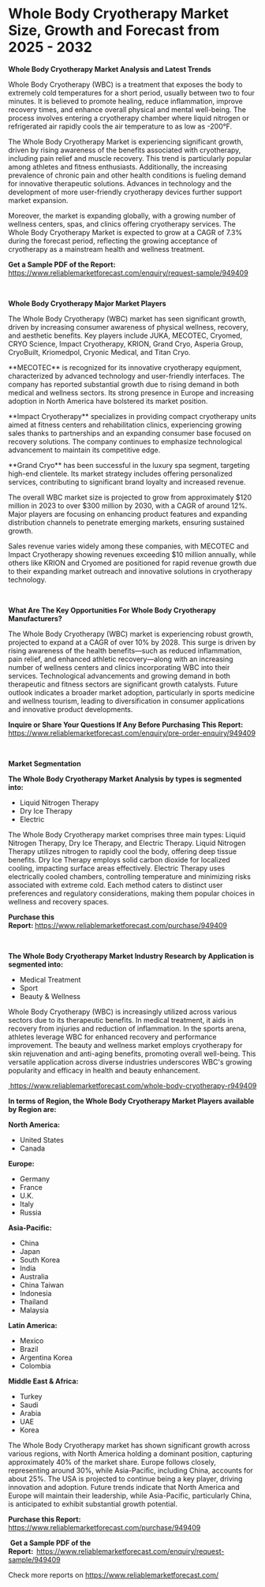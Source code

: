 <p><h1>Whole Body Cryotherapy Market Size, Growth and Forecast from 2025 - 2032</h1></p><p><strong>Whole Body Cryotherapy Market Analysis and Latest Trends</strong></p>
<p><p>Whole Body Cryotherapy (WBC) is a treatment that exposes the body to extremely cold temperatures for a short period, usually between two to four minutes. It is believed to promote healing, reduce inflammation, improve recovery times, and enhance overall physical and mental well-being. The process involves entering a cryotherapy chamber where liquid nitrogen or refrigerated air rapidly cools the air temperature to as low as -200°F.</p><p>The Whole Body Cryotherapy Market is experiencing significant growth, driven by rising awareness of the benefits associated with cryotherapy, including pain relief and muscle recovery. This trend is particularly popular among athletes and fitness enthusiasts. Additionally, the increasing prevalence of chronic pain and other health conditions is fueling demand for innovative therapeutic solutions. Advances in technology and the development of more user-friendly cryotherapy devices further support market expansion.</p><p>Moreover, the market is expanding globally, with a growing number of wellness centers, spas, and clinics offering cryotherapy services. The Whole Body Cryotherapy Market is expected to grow at a CAGR of 7.3% during the forecast period, reflecting the growing acceptance of cryotherapy as a mainstream health and wellness treatment.</p></p>
<p><strong>Get a Sample PDF of the Report:&nbsp;</strong> <a href="https://www.reliablemarketforecast.com/enquiry/request-sample/949409?utm_campaign=3126&utm_medium=2&utm_source=Github&utm_content=ia&utm_term=05032025&utm_id=whole-body-cryotherapy">https://www.reliablemarketforecast.com/enquiry/request-sample/949409</a></p>
<p>&nbsp;</p>
<p><strong>Whole Body Cryotherapy Major Market Players</strong></p>
<p><p>The Whole Body Cryotherapy (WBC) market has seen significant growth, driven by increasing consumer awareness of physical wellness, recovery, and aesthetic benefits. Key players include JUKA, MECOTEC, Cryomed, CRYO Science, Impact Cryotherapy, KRION, Grand Cryo, Asperia Group, CryoBuilt, Kriomedpol, Cryonic Medical, and Titan Cryo.</p><p>**MECOTEC** is recognized for its innovative cryotherapy equipment, characterized by advanced technology and user-friendly interfaces. The company has reported substantial growth due to rising demand in both medical and wellness sectors. Its strong presence in Europe and increasing adoption in North America have bolstered its market position.</p><p>**Impact Cryotherapy** specializes in providing compact cryotherapy units aimed at fitness centers and rehabilitation clinics, experiencing growing sales thanks to partnerships and an expanding consumer base focused on recovery solutions. The company continues to emphasize technological advancement to maintain its competitive edge.</p><p>**Grand Cryo** has been successful in the luxury spa segment, targeting high-end clientele. Its market strategy includes offering personalized services, contributing to significant brand loyalty and increased revenue.</p><p>The overall WBC market size is projected to grow from approximately $120 million in 2023 to over $300 million by 2030, with a CAGR of around 12%. Major players are focusing on enhancing product features and expanding distribution channels to penetrate emerging markets, ensuring sustained growth. </p><p>Sales revenue varies widely among these companies, with MECOTEC and Impact Cryotherapy showing revenues exceeding $10 million annually, while others like KRION and Cryomed are positioned for rapid revenue growth due to their expanding market outreach and innovative solutions in cryotherapy technology.</p></p>
<p>&nbsp;</p>
<p><strong>What Are The Key Opportunities For Whole Body Cryotherapy Manufacturers?</strong></p>
<p><p>The Whole Body Cryotherapy (WBC) market is experiencing robust growth, projected to expand at a CAGR of over 10% by 2028. This surge is driven by rising awareness of the health benefits—such as reduced inflammation, pain relief, and enhanced athletic recovery—along with an increasing number of wellness centers and clinics incorporating WBC into their services. Technological advancements and growing demand in both therapeutic and fitness sectors are significant growth catalysts. Future outlook indicates a broader market adoption, particularly in sports medicine and wellness tourism, leading to diversification in consumer applications and innovative product developments.</p></p>
<p><strong>Inquire or Share Your Questions If Any Before Purchasing This Report:</strong> <a href="https://www.reliablemarketforecast.com/enquiry/pre-order-enquiry/949409?utm_campaign=3126&utm_medium=2&utm_source=Github&utm_content=ia&utm_term=05032025&utm_id=whole-body-cryotherapy">https://www.reliablemarketforecast.com/enquiry/pre-order-enquiry/949409</a></p>
<p>&nbsp;</p>
<p><strong>Market Segmentation</strong></p>
<p><strong>The Whole Body Cryotherapy Market Analysis by types is segmented into:</strong></p>
<p><ul><li>Liquid Nitrogen Therapy</li><li>Dry Ice Therapy</li><li>Electric</li></ul></p>
<p><p>The Whole Body Cryotherapy market comprises three main types: Liquid Nitrogen Therapy, Dry Ice Therapy, and Electric Therapy. Liquid Nitrogen Therapy utilizes nitrogen to rapidly cool the body, offering deep tissue benefits. Dry Ice Therapy employs solid carbon dioxide for localized cooling, impacting surface areas effectively. Electric Therapy uses electrically cooled chambers, controlling temperature and minimizing risks associated with extreme cold. Each method caters to distinct user preferences and regulatory considerations, making them popular choices in wellness and recovery spaces.</p></p>
<p><strong>Purchase this Report:&nbsp;</strong><a href="https://www.reliablemarketforecast.com/purchase/949409?utm_campaign=3126&utm_medium=2&utm_source=Github&utm_content=ia&utm_term=05032025&utm_id=whole-body-cryotherapy">https://www.reliablemarketforecast.com/purchase/949409</a></p>
<p>&nbsp;</p>
<p><strong>The Whole Body Cryotherapy Market Industry Research by Application is segmented into:</strong></p>
<p><ul><li>Medical Treatment</li><li>Sport</li><li>Beauty & Wellness</li></ul></p>
<p><p>Whole Body Cryotherapy (WBC) is increasingly utilized across various sectors due to its therapeutic benefits. In medical treatment, it aids in recovery from injuries and reduction of inflammation. In the sports arena, athletes leverage WBC for enhanced recovery and performance improvement. The beauty and wellness market employs cryotherapy for skin rejuvenation and anti-aging benefits, promoting overall well-being. This versatile application across diverse industries underscores WBC's growing popularity and efficacy in health and beauty enhancement.</p></p>
<p><a href="https://www.reliablemarketforecast.com/whole-body-cryotherapy-r949409?utm_campaign=3126&utm_medium=2&utm_source=Github&utm_content=ia&utm_term=05032025&utm_id=whole-body-cryotherapy">&nbsp;https://www.reliablemarketforecast.com/whole-body-cryotherapy-r949409</a></p>
<p><strong>In terms of Region, the Whole Body Cryotherapy Market Players available by Region are:</strong></p>
<p>
    <p> <strong> North America: </strong>
        <ul>
            <li>United States</li>
            <li>Canada</li>
        </ul>
        </p> 
    <p> <strong> Europe: </strong>
        <ul>
            <li>Germany</li>
            <li>France</li>
            <li>U.K.</li>
            <li>Italy</li>
            <li>Russia</li>
        </ul>
        </p> 
    <p> <strong> Asia-Pacific: </strong>
        <ul>
            <li>China</li>
            <li>Japan</li>
            <li>South Korea</li>
            <li>India</li>
            <li>Australia</li>
            <li>China Taiwan</li>
            <li>Indonesia</li>
            <li>Thailand</li>
            <li>Malaysia</li>
        </ul>
        </p> 
    <p> <strong> Latin America: </strong>
        <ul>
            <li>Mexico</li>
            <li>Brazil</li>
            <li>Argentina Korea</li>
            <li>Colombia</li>
        </ul>
        </p> 
    <p> <strong> Middle East & Africa: </strong>
        <ul>
            <li>Turkey</li>
            <li>Saudi</li>
            <li>Arabia</li>
            <li>UAE</li>
            <li>Korea</li>
        </ul>
    </p>
    </p>
<p><p>The Whole Body Cryotherapy market has shown significant growth across various regions, with North America holding a dominant position, capturing approximately 40% of the market share. Europe follows closely, representing around 30%, while Asia-Pacific, including China, accounts for about 25%. The USA is projected to continue being a key player, driving innovation and adoption. Future trends indicate that North America and Europe will maintain their leadership, while Asia-Pacific, particularly China, is anticipated to exhibit substantial growth potential.</p></p>
<p><strong>Purchase this Report: </strong><a href="https://www.reliablemarketforecast.com/purchase/949409?utm_campaign=3126&utm_medium=2&utm_source=Github&utm_content=ia&utm_term=05032025&utm_id=whole-body-cryotherapy">https://www.reliablemarketforecast.com/purchase/949409</a></p>
<p>&nbsp;<strong>Get a Sample PDF of the Report:&nbsp;&nbsp;</strong><a href="https://www.reliablemarketforecast.com/enquiry/request-sample/949409?utm_campaign=3126&utm_medium=2&utm_source=Github&utm_content=ia&utm_term=05032025&utm_id=whole-body-cryotherapy">https://www.reliablemarketforecast.com/enquiry/request-sample/949409</a></p>
<p><strong></strong></p>
<p>Check more reports on <a href="https://www.reliablemarketforecast.com/?utm_campaign=3126&utm_medium=2&utm_source=Github&utm_content=ia&utm_term=05032025&utm_id=whole-body-cryotherapy">https://www.reliablemarketforecast.com/</a></p>